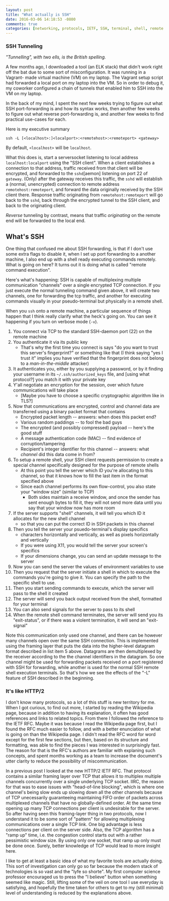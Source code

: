 ```yaml
---
layout: post
title: "What actually is SSH"
date: 2016-03-06 14:18:53 -0800
comments: true
categories: [networking, protocols, IETF, SSH, terminal, shell, remote execution, system administration, devops]
---
```


### SSH Tunneling

_"Tunnelling", with two ells, is the British spelling._

A few months ago, I downloaded a tool (an ELK stack) that didn't work right
off the bat due to some sort of misconfiguration. It was running in a Vagrant-
made virtual machine (VM) on my laptop. The Vagrant setup script had forwarded
a local port on my laptop into the VM. So in order to debug it, my coworker
configured a chain of tunnels that enabled him to SSH into the VM on my
laptop.

In the back of my mind, I spent the next few weeks trying to figure out what
SSH port-forwarding is and how its syntax works, then another few weeks to
figure out what reverse port-forwarding is, and another few weeks to find
practical use-cases for each.

Here is my executive summary

    ssh -L [<localhost>:]<localport>:<remotehost>:<remoteport> <gateway>

By default, `<localhost>` will be `localhost`.

What this does is, start a serversocket listening to local address
`localhost:localport` using the "SSH client". When a client establishes a
connection to that address, traffic received from that client will be
encrypted, and forwarded to the `sshd`[aemon] listening on port 22 of
`gateway`. (Only) after the gateway receives this traffic, the `sshd` will
establish a (normal, unencrypted) connection to remote address
`remotehost:remoteport`, and forward the data originally received by the SSH
client there. Response traffic originating from `remotehost:remoteport` will
go back to the `sshd`, back through the encrypted tunnel to the SSH client,
and back to the originating client.

_Reverse_ tunneling by contrast, means that traffic _originating_ on the
remote end will be forwarded to the local end.

## What's SSH

One thing that confused me about SSH forwarding, is that if I don't use some
extra flags to disable it, when I set up port forwarding to a another machine,
I also end up with a shell ready executing commands remotely. What is going on
here? It turns out it is doing what is called "remote command execution".

<!-- more -->

Here's what's happening: SSH is capable of multiplexing multiple communication
"channels" over a single encrypted TCP connection. If you just execute the
normal tunneling command given above, it will create two channels, one for
forwarding the tcp traffic, and another for executing commands visually in
your pseudo-terminal but physically in a remote shell.

When you `ssh` onto a remote machine, a particular sequence of things happen
that I think really clarify what the heck's going on. You can see it happening
if you turn on verbose mode (`-v`).

1. You connect via TCP to the standard SSH-daemon port (22) on the remote
   machine
2. You authenticate it via its public key
    * That's why the first time you connect is says "do you want to trust this
      server's fingerprint?" or something like that (I think saying "yes I
      trust it" implies you have verified that the fingerprint does not belong
      to a *man-in-the-middle* attacker)
3. It authenticates you, either by you supplying a password, or by it finding
   your username in its `~/.ssh/authorized_keys` file, and [using what protocol?] you match it with your private key
4. Y'all negotiate an encryption for the session, over which future
   communications will take place
    * [Maybe you have to choose a specific cryptographic algorithm like in TLS?]
5. Now that communications are encrypted, control and channel data are
   transferred using a binary packet format that contains
    * Encrypted packet length -- answers: when does this packet end?
    * Various random paddings -- to fool the bad guys
    * The encrypted (and possibly compressed) payload -- here's the good stuff
    * A message authentication code (MAC) -- find evidence of corruption/tampering
    * Recipient's integer identifier for this channel -- answers: what _channel_
      did this data come in from?
6. To setup a remote shell, your SSH client requests permission to create a
   special channel specifically designed for the purpose of remote shells
    * At this point you tell the server which ID you're allocating to this
      channel, so that it knows how to fill the last item in the format
      specified above
    * Since each channel performs its own flow-control, you also state your
      "window size" (similar to TCP)
        * Both sides maintain a receive window, and once the sender has sent
          enough bytes to fill it, they will not send more data until you say
          that your window now has more room
7. If the server supports "shell" channels, it will tell you which ID it
   allocates for the new shell channel
    * so that you can put the correct ID in SSH packets in this channel
8. Then you tell the server your psuedo-terminal's display specifics
    * characters horizontally and vertically, as well as pixels horizontally and
      vertically
    * If you were using X11, you would tell the server your screen's specifics
    * If your dimensions change, you can send an update message to the server
9. Now you can send the server the values of environment variables to use
10. Then you request that the server initiate a shell in which to execute the
    commands you're going to give it. You can specify the path to the specific
    shell to use.
11. Then you start sending commands to execute, which the server will pass to
    the shell it created
12. The server will send you back output received from the shell, formatted
    for your terminal
13. You can also send signals for the server to pass to its shell
14. When the remote shell command terminates, the server will send you its
    "exit-status", or if there was a violent termination, it will send an
    "exit-signal"

Note this communication only used one channel, and there can be however many
channels open over the same SSH connection. This is implemented using the
framing layer that puts the data into the higher-level datagram format
described in list item 5 above. Datagrams are then demultiplexed by the
receiver according to the the channel identifiers in the datagram. So one
channel might be used for forwarding packets received on a port registered
with SSH for forwarding, while another is used for the normal SSH remote shell
execution terminals. So that's how we see the effects of the "-L" feature of
SSH described in the beginning.

### It's like HTTP/2

I don't know many protocols, so a lot of this stuff is new territory for me.
When I got curious, to find out more, I started by reading the Wikipedia page,
because in addition to having its explanation, it often has good references
and links to related topics. From there I followed the reference to the IETF
RFC. Maybe it was because I read the Wikipedia page first, but I found the RFC
much easier to follow, and with a better enunciation of what is going on than
the Wikipedia page. I didn't read the RFC word for word except for the first
few sections, but then, based on its structure and formatting, was able to
find the pieces I was interested in surprisingly fast. The reason for that is
the RFC's authors are familiar with explaning such concepts, and spent months
working as a team to increase the document's utter clarity to reduce the
possibility of miscommunication.

In a previous post I looked at the new HTTP/2 IETF RFC. That protocol contains
a similar framing layer over TCP that allows it to multiplex multiple channels
concurrently over a single underlying TCP socket. IIRC, the reason for that
was to ease issues with "head-of-line blocking", which is where one channel's
being slow ends up slowing down all the other channels because of TCP
unecessarily guaranteeing maintaining FIFO order of packets across multiplexed
channels that have no globally-defined order. At the same time opening up many
TCP connections per client is undesirable for the server. So after having seen
this framing-layer thing in two protocols, now I understand it to be some sort
of "pattern" for allowing multiplexing communications over a single TCP link.
One big advantage is less connections per client on the server side. Also, the
TCP algorithm has a "ramp up" time, i.e. the congestion control starts out
with a rather pessimistic window size. By using only one socket, that ramp up
only must be done once. Surely, better knowledge of TCP would lead to more
insight here.

I like to get at least a basic idea of what my favorite tools are actually
doing. This sort of investigation can only go so far because the modern stack
of technologies is so vast and the "lyfe so shorte". My first computer science
professor encouraged us to press the "I believe" button when something seemed
like magic. Still, lifting some of the veil on one tool I use everyday is
satisfying, and hopefully the time taken for others to get to my (still
minimal) level of understanding is reduced by the explanations above.
